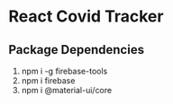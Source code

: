 # React Covid Tracker

## Package Dependencies

1. npm i -g firebase-tools
2. npm i firebase
3. npm i @material-ui/core
